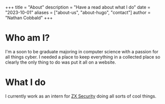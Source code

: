 +++
title = "About"
description = "Have a read about what I do"
date = "2023-10-01"
aliases = ["about-us", "about-hugo", "contact"]
author = "Nathan Cobbald"
+++

# Who am I?

I'm a soon to be graduate majoring in computer science with a passion for all things cyber. I needed a place to keep everything in a collected place so clearly the only thing to do was put it all on a website.

# What I do

I currently work as an intern for [ZX Security](https://zxsecurity.co.nz) doing all sorts of cool things.


